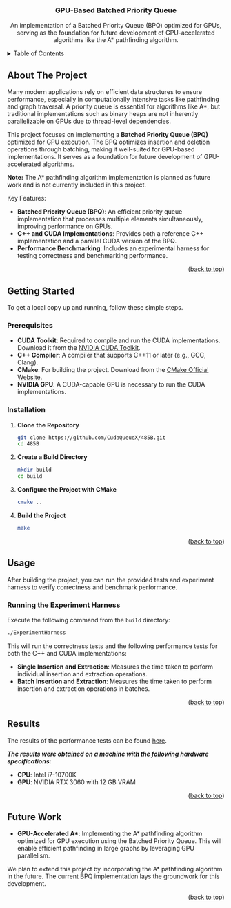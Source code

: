 <a name="readme-top"></a>

<h3 align="center">GPU-Based Batched Priority Queue</h3>

<p align="center">
  An implementation of a Batched Priority Queue (BPQ) optimized for GPUs, serving as the foundation for future development of GPU-accelerated algorithms like the A* pathfinding algorithm.
</p>
</div>

<!-- TABLE OF CONTENTS -->
<details>
  <summary>Table of Contents</summary>
  <ol>
    <li><a href="#about-the-project">About The Project</a></li>
    <li>
      <a href="#getting-started">Getting Started</a>
      <ul>
        <li><a href="#prerequisites">Prerequisites</a></li>
        <li><a href="#installation">Installation</a></li>
      </ul>
    </li>
    <li><a href="#usage">Usage</a></li>
    <li><a href="#results">Results</a></li>
    <li><a href="#future-work">Future Work</a></li>
  </ol>
</details>

<!-- ABOUT THE PROJECT -->
## About The Project

Many modern applications rely on efficient data structures to ensure performance, especially in computationally intensive tasks like pathfinding and graph traversal. A priority queue is essential for algorithms like A*, but traditional implementations such as binary heaps are not inherently parallelizable on GPUs due to thread-level dependencies.

This project focuses on implementing a **Batched Priority Queue (BPQ)** optimized for GPU execution. The BPQ optimizes insertion and deletion operations through batching, making it well-suited for GPU-based implementations. It serves as a foundation for future development of GPU-accelerated algorithms.

**Note:** The A* pathfinding algorithm implementation is planned as future work and is not currently included in this project.

Key Features:

- **Batched Priority Queue (BPQ)**: An efficient priority queue implementation that processes multiple elements simultaneously, improving performance on GPUs.
- **C++ and CUDA Implementations**: Provides both a reference C++ implementation and a parallel CUDA version of the BPQ.
- **Performance Benchmarking**: Includes an experimental harness for testing correctness and benchmarking performance.

<p align="right">(<a href="#readme-top">back to top</a>)</p>

<!-- GETTING STARTED -->
## Getting Started

To get a local copy up and running, follow these simple steps.

### Prerequisites

- **CUDA Toolkit**: Required to compile and run the CUDA implementations. Download it from the [NVIDIA CUDA Toolkit](https://developer.nvidia.com/cuda-downloads).
- **C++ Compiler**: A compiler that supports C++11 or later (e.g., GCC, Clang).
- **CMake**: For building the project. Download from the [CMake Official Website](https://cmake.org/download/).
- **NVIDIA GPU**: A CUDA-capable GPU is necessary to run the CUDA implementations.

### Installation

1. **Clone the Repository**

   ```sh
   git clone https://github.com/CudaQueueX/485B.git
   cd 485B
   ```

2. **Create a Build Directory**

   ```sh
   mkdir build
   cd build
   ```

3. **Configure the Project with CMake**

   ```sh
   cmake ..
   ```

4. **Build the Project**

   ```sh
   make
   ```

<p align="right">(<a href="#readme-top">back to top</a>)</p>

<!-- USAGE -->
## Usage

After building the project, you can run the provided tests and experiment harness to verify correctness and benchmark performance.

### Running the Experiment Harness

Execute the following command from the `build` directory:

```sh
./ExperimentHarness
```

This will run the correctness tests and the following performance tests for both the C++ and CUDA implementations:

- **Single Insertion and Extraction**: Measures the time taken to perform individual insertion and extraction operations.
- **Batch Insertion and Extraction**: Measures the time taken to perform insertion and extraction operations in batches.

<p align="right">(<a href="#readme-top">back to top</a>)</p>

<!-- RESULTS -->
## Results

The results of the performance tests can be found [here](https://github.com/CudaQueueX/485B/tree/main/experiments/results).

***The results were obtained on a machine with the following hardware specifications:***

- **CPU**: Intel i7-10700K
- **GPU**: NVIDIA RTX 3060 with 12 GB VRAM

<p align="right">(<a href="#readme-top">back to top</a>)</p>

<!-- FUTURE WORK -->
## Future Work

- **GPU-Accelerated A\***: Implementing the A* pathfinding algorithm optimized for GPU execution using the Batched Priority Queue. This will enable efficient pathfinding in large graphs by leveraging GPU parallelism.

We plan to extend this project by incorporating the A* pathfinding algorithm in the future. The current BPQ implementation lays the groundwork for this development.

<p align="right">(<a href="#readme-top">back to top</a>)</p>
